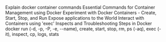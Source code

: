 Explain docker container commands
Essential Commands for Container Management using Docker 
Experiment with Docker Containers - Create, Start, Stop, and Run
Expose applications to the World
Interact with Containers using 'exec' 
Inspects and Troubleshooting Steps in Docker
docker run (-d, -p, -P, -e, --name), create, start, stop, rm, ps (-aq), exec (-it), inspect, cp, logs, stats